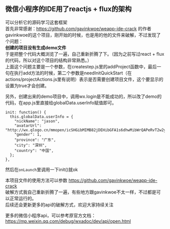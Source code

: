 ## 微信小程序的IDE用了reactjs + flux的架构  
可以分析它的源码学习这套框架  
首先非常感谢：https://github.com/gavinkwoe/weapp-ide-crack 的作者gavinkwoe的这个项目，刚开始的时候，也是用的他的文件来破解，不过发现了个问题：  
**创建的项目没有生成demo文件**  
于是把整个代码大概浏览了一遍，自己重新折腾了下。（因为之前写过react + flux的代码，所以对这个项目的结构非常熟悉。）  
上面这个问题主要是一个参数，在createstep.js里的addProject函数中，最后一句在执行add方法的时候，第二个参数是needInitQuickStart（在actions/projectActions.js里有说明）表示是否需要创建项目文件，这个要显示的设置为true才会创建。  

另外，创建出来的demo项目中，调用wx.login是不能成功的，所以改了demo的代码，在app.js里直接给globalData.userInfo赋值即可。  
```
init: function() {
  this.globalData.userInfo = {
    "nickName": "jason",
    "avatarUrl": "http://wx.qlogo.cn/mmopen/icSHGibMIMB82jDEHibGFA1s6dhwMibWrQAPeRvT2w2y2rpZVM5l3BftVEr3rTgX4fXDlznnMmZY0zYtgkfFw7L3o9r0tTblGTxB/0",
    "gender": 1,
    "province": "广东",
    "city": "深圳",
    "country": "中国",
  };
},
```
然后在`onLaunch`里调用一下init()就ok  

本项目文件的使用方法可以参数 https://github.com/gavinkwoe/weapp-ide-crack   
破解方式我自己重新折腾了一遍，有些地方跟gavinkwoe不太一样，不过都是可以正常运行的。  
后续还会更新更多的api的破解方式，欢迎大家持续关注  


更多的微信小程序api，可以参考原官方文档：https://mp.weixin.qq.com/debug/wxadoc/dev/api/open.html  
